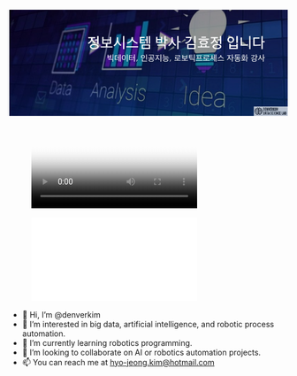 
[![Hyo-Jeong Kim, Ph.D. in CSIS](tyle-cqs-01-1622548427.png)](https://d2xv1of7wkmu9.cloudfront.net/cards.exports/cq/cqsnz5r1vu9kdp/cqsnz5r1vu9kdp.mp4?_ver=1622548682)

<figure class="video_container">
  <video controls="true" allowfullscreen="true" poster="tyle-cqs-01-1622548427.png">
    <source src="cqsnz5r1vu9kdp.mp4" type="video/mp4">
  </video>
</figure>

<figure class="video_container">
  <iframe src="cqsnz5r1vu9kdp.mp4" frameborder="0" allowfullscreen="true"> </iframe>
</figure>

- 👋 Hi, I’m @denverkim
- 👀 I’m interested in big data, artificial intelligence, and robotic process automation.
- 🌱 I’m currently learning robotics programming. 
- 💞️ I’m looking to collaborate on AI or robotics automation projects.
- 📫 You can reach me at hyo-jeong.kim@hotmail.com

<!---
denverkim/denverkim is a ✨ special ✨ repository because its `README.md` (this file) appears on your GitHub profile.
You can click the Preview link to take a look at your changes.
--->
